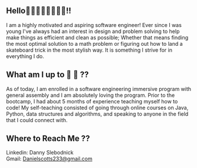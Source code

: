 ## Hello👋🏼🧑🏻‍💻🙋🏻‍♂️!!


I am a highly motivated and aspiring software engineer! Ever since I was young I've always had an interest in design and problem solving to help make things as efficient and clean as possible; Whether that means finding the most optimal solution to a math problem or figuring out how to land a skateboard trick in the most stylish way. It is something I strive for in everything I do. 


## What am I up to 🌱 👀 ??

As of today, I am enrolled in a software engineering immersive program with general assembly and I am absolutely loving the program. Prior to the bootcamp, I had about 5 months of experience teaching myself how to code! My self-teaching consisted of going through online courses on Java, Python, data structures and algorithms, and speaking to anyone in the field that I could connect with.  

## Where to Reach Me ??
Linkedin: Danny Slebodnick <br/>
Gmail: Danielscotts233@gmail.com

